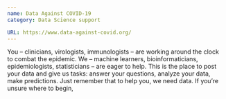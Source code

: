 ```yaml
---
name: Data Against COVID-19
category: Data Science support

URL: https://www.data-against-covid.org/
---
```


You – clinicians, virologists, immunologists – are working around the clock to combat the epidemic. We – machine learners, bioinformaticians, epidemiologists, statisticians – are eager to help. This is the place to post your data and give us tasks: answer your questions, analyze your data, make predictions. Just remember that to help you, we need data. If you’re unsure where to begin,